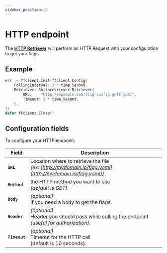 ```yaml
---
sidebar_position: 2
---
```


# HTTP endpoint

The [__HTTP Retriever__](https://pkg.go.dev/github.com/thomaspoignant/go-feature-flag/retriever/httpretriever/#Retriever)
will perform an HTTP Request with your configuration to get your flags.

## Example

```go linenums="1"
err := ffclient.Init(ffclient.Config{
    PollingInterval: 3 * time.Second,
    Retriever: &httpretriever.Retriever{
        URL:    "http://example.com/flag-config.goff.yaml",
        Timeout: 2 * time.Second,
    },
})
defer ffclient.Close()
```

## Configuration fields

To configure your HTTP endpoint:

| Field         | Description                                                                                                     |
|---------------|-----------------------------------------------------------------------------------------------------------------|
| __`URL`__     | Location where to retrieve the file <br/> _(ex: [http://mydomain.io/flag.yaml](http://mydomain.io/flag.yaml))_. |
| __`Method`__  | the HTTP method you want to use <br/>_(default is GET)_.                                                        |
| __`Body`__    | _(optional)_<br/>If you need a body to get the flags.                                                           |
| __`Header`__  | _(optional)_<br/>Header you should pass while calling the endpoint _(useful for authorization)_.                |
| __`Timeout`__ | _(optional)_<br/>Timeout for the HTTP call <br/>(default is 10 seconds).                                        |
